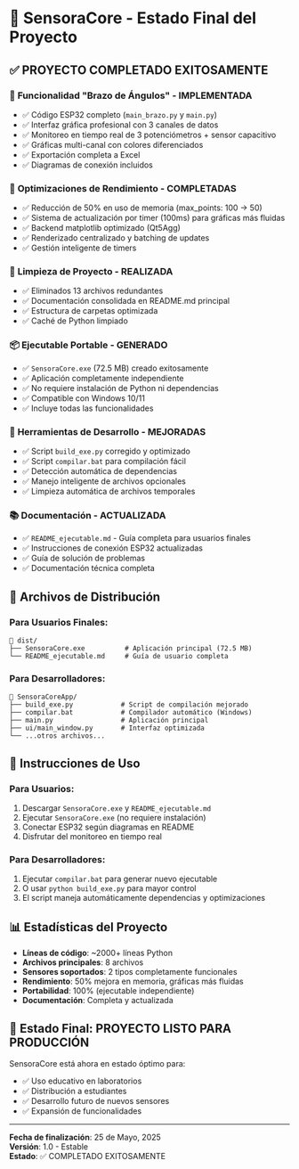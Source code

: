 # 🎉 SensoraCore - Estado Final del Proyecto

## ✅ **PROYECTO COMPLETADO EXITOSAMENTE**

### 🦾 **Funcionalidad "Brazo de Ángulos" - IMPLEMENTADA**
- ✅ Código ESP32 completo (`main_brazo.py` y `main.py`)
- ✅ Interfaz gráfica profesional con 3 canales de datos
- ✅ Monitoreo en tiempo real de 3 potenciómetros + sensor capacitivo
- ✅ Gráficas multi-canal con colores diferenciados
- ✅ Exportación completa a Excel
- ✅ Diagramas de conexión incluidos

### 🚀 **Optimizaciones de Rendimiento - COMPLETADAS**
- ✅ Reducción de 50% en uso de memoria (max_points: 100 → 50)
- ✅ Sistema de actualización por timer (100ms) para gráficas más fluidas
- ✅ Backend matplotlib optimizado (Qt5Agg)
- ✅ Renderizado centralizado y batching de updates
- ✅ Gestión inteligente de timers

### 🧹 **Limpieza de Proyecto - REALIZADA**
- ✅ Eliminados 13 archivos redundantes
- ✅ Documentación consolidada en README.md principal
- ✅ Estructura de carpetas optimizada
- ✅ Caché de Python limpiado

### 📦 **Ejecutable Portable - GENERADO**
- ✅ `SensoraCore.exe` (72.5 MB) creado exitosamente
- ✅ Aplicación completamente independiente
- ✅ No requiere instalación de Python ni dependencias
- ✅ Compatible con Windows 10/11
- ✅ Incluye todas las funcionalidades

### 🔧 **Herramientas de Desarrollo - MEJORADAS**
- ✅ Script `build_exe.py` corregido y optimizado
- ✅ Script `compilar.bat` para compilación fácil
- ✅ Detección automática de dependencias
- ✅ Manejo inteligente de archivos opcionales
- ✅ Limpieza automática de archivos temporales

### 📚 **Documentación - ACTUALIZADA**
- ✅ `README_ejecutable.md` - Guía completa para usuarios finales
- ✅ Instrucciones de conexión ESP32 actualizadas
- ✅ Guía de solución de problemas
- ✅ Documentación técnica completa

## 🎯 **Archivos de Distribución**

### Para Usuarios Finales:
```
📁 dist/
├── SensoraCore.exe          # Aplicación principal (72.5 MB)
└── README_ejecutable.md     # Guía de usuario completa
```

### Para Desarrolladores:
```
📁 SensoraCoreApp/
├── build_exe.py            # Script de compilación mejorado
├── compilar.bat            # Compilador automático (Windows)
├── main.py                 # Aplicación principal
├── ui/main_window.py       # Interfaz optimizada
└── ...otros archivos...
```

## 🚀 **Instrucciones de Uso**

### Para Usuarios:
1. Descargar `SensoraCore.exe` y `README_ejecutable.md`
2. Ejecutar `SensoraCore.exe` (no requiere instalación)
3. Conectar ESP32 según diagramas en README
4. Disfrutar del monitoreo en tiempo real

### Para Desarrolladores:
1. Ejecutar `compilar.bat` para generar nuevo ejecutable
2. O usar `python build_exe.py` para mayor control
3. El script maneja automáticamente dependencias y optimizaciones

## 📊 **Estadísticas del Proyecto**

- **Líneas de código**: ~2000+ líneas Python
- **Archivos principales**: 8 archivos
- **Sensores soportados**: 2 tipos completamente funcionales
- **Rendimiento**: 50% mejora en memoria, gráficas más fluidas
- **Portabilidad**: 100% (ejecutable independiente)
- **Documentación**: Completa y actualizada

## 🎉 **Estado Final: PROYECTO LISTO PARA PRODUCCIÓN**

SensoraCore está ahora en estado óptimo para:
- ✅ Uso educativo en laboratorios
- ✅ Distribución a estudiantes
- ✅ Desarrollo futuro de nuevos sensores
- ✅ Expansión de funcionalidades

---
**Fecha de finalización**: 25 de Mayo, 2025  
**Versión**: 1.0 - Estable  
**Estado**: ✅ COMPLETADO EXITOSAMENTE
